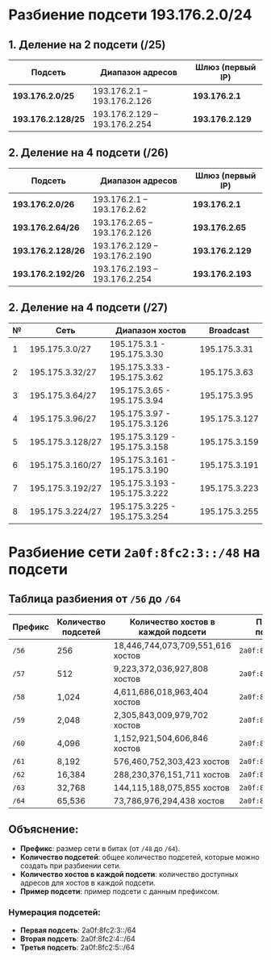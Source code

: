 # Разбиение подсети 193.176.2.0/24

## 1. Деление на 2 подсети (/25)

| Подсеть            | Диапазон адресов           | Шлюз (первый IP) |
|--------------------|---------------------------|------------------|
| **193.176.2.0/25**   | 193.176.2.1 – 193.176.2.126 | **193.176.2.1**  |
| **193.176.2.128/25** | 193.176.2.129 – 193.176.2.254 | **193.176.2.129** |

## 2. Деление на 4 подсети (/26)

| Подсеть            | Диапазон адресов            | Шлюз (первый IP) |
|--------------------|----------------------------|------------------|
| **193.176.2.0/26**   | 193.176.2.1 – 193.176.2.62   | **193.176.2.1**  |
| **193.176.2.64/26**  | 193.176.2.65 – 193.176.2.126  | **193.176.2.65** |
| **193.176.2.128/26** | 193.176.2.129 – 193.176.2.190 | **193.176.2.129** |
| **193.176.2.192/26** | 193.176.2.193 – 193.176.2.254 | **193.176.2.193** |


## 2. Деление на 4 подсети (/27)
| №  | Сеть             | Диапазон хостов        | Broadcast       |
|----|----------------|----------------------|---------------|
| 1  | 195.175.3.0/27   | 195.175.3.1 - 195.175.3.30  | 195.175.3.31  |
| 2  | 195.175.3.32/27  | 195.175.3.33 - 195.175.3.62  | 195.175.3.63  |
| 3  | 195.175.3.64/27  | 195.175.3.65 - 195.175.3.94  | 195.175.3.95  |
| 4  | 195.175.3.96/27  | 195.175.3.97 - 195.175.3.126 | 195.175.3.127 |
| 5  | 195.175.3.128/27 | 195.175.3.129 - 195.175.3.158 | 195.175.3.159 |
| 6  | 195.175.3.160/27 | 195.175.3.161 - 195.175.3.190 | 195.175.3.191 |
| 7  | 195.175.3.192/27 | 195.175.3.193 - 195.175.3.222 | 195.175.3.223 |
| 8  | 195.175.3.224/27 | 195.175.3.225 - 195.175.3.254 | 195.175.3.255 |




# Разбиение сети `2a0f:8fc2:3::/48` на подсети

## Таблица разбиения от `/56` до `/64`

| Префикс     | Количество подсетей | Количество хостов в каждой подсети         | Пример подсети       |
|-------------|---------------------|-------------------------------------------|----------------------|
| `/56`       | 256                 | 18,446,744,073,709,551,616 хостов         | `2a0f:8fc2:3::/56`   |
| `/57`       | 512                 | 9,223,372,036,927,808 хостов              | `2a0f:8fc2:3::/57`   |
| `/58`       | 1,024               | 4,611,686,018,963,404 хостов              | `2a0f:8fc2:3::/58`   |
| `/59`       | 2,048               | 2,305,843,009,979,702 хостов              | `2a0f:8fc2:3::/59`   |
| `/60`       | 4,096               | 1,152,921,504,606,846 хостов              | `2a0f:8fc2:3::/60`   |
| `/61`       | 8,192               | 576,460,752,303,423 хостов                | `2a0f:8fc2:3::/61`   |
| `/62`       | 16,384              | 288,230,376,151,711 хостов                | `2a0f:8fc2:3::/62`   |
| `/63`       | 32,768              | 144,115,188,075,855 хостов                | `2a0f:8fc2:3::/63`   |
| `/64`       | 65,536              | 73,786,976,294,438 хостов                 | `2a0f:8fc2:3::/64`   |

## Объяснение:
- **Префикс**: размер сети в битах (от `/48` до `/64`).
- **Количество подсетей**: общее количество подсетей, которые можно создать при разбиении сети.
- **Количество хостов в каждой подсети**: количество доступных адресов для хостов в каждой подсети.
- **Пример подсети**: пример подсети с данным префиксом.

### Нумерация подсетей:
- **Первая подсеть**: 2a0f:8fc2:3::/64
- **Вторая подсеть**: 2a0f:8fc2:4::/64
- **Третья подсеть**: 2a0f:8fc2:5::/64

